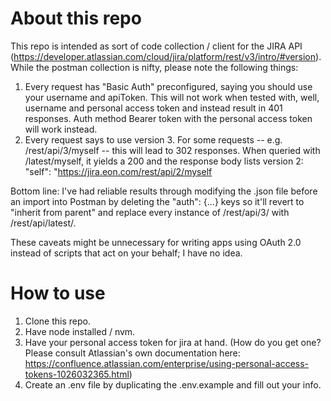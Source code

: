 # About this repo
This repo is intended as sort of code collection / client for the JIRA API (https://developer.atlassian.com/cloud/jira/platform/rest/v3/intro/#version).
While the postman collection is nifty, please note the following things:
1. Every request has "Basic Auth" preconfigured, saying you should use your username and apiToken. This will not work when tested with, well, username and personal access token and instead result in 401 responses. Auth method Bearer token with the personal access token will work instead.
2. Every request says to use version 3. For some requests -- e.g. /rest/api/3/myself -- this will lead to 302 responses. When queried with /latest/myself, it yields a 200 and the response body lists version 2: "self": "https://jira.eon.com/rest/api/2/myself

Bottom line: I've had reliable results through modifying the .json file before an import into Postman by deleting the "auth": {...} keys so it'll revert to "inherit from parent" and replace every instance of /rest/api/3/ with /rest/api/latest/.

These caveats might be unnecessary for writing apps using OAuth 2.0 instead of scripts that act on your behalf; I have no idea.
# How to use
1. Clone this repo.
2. Have node installed / nvm.
3. Have your personal access token for jira at hand. (How do you get one? Please consult Atlassian's own documentation here: https://confluence.atlassian.com/enterprise/using-personal-access-tokens-1026032365.html)
4. Create an .env file by duplicating the .env.example and fill out your info.
